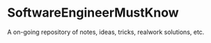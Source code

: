 # SoftwareEngineerMustKnow
A on-going repository of notes, ideas, tricks, realwork solutions, etc. 
